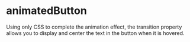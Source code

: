 # animatedButton
 Using only CSS to complete the animation effect, the transition property allows you to display and center the text in the button when it is hovered.
